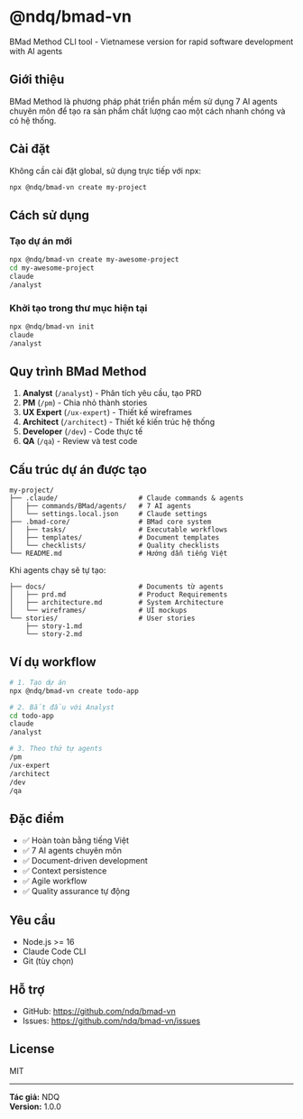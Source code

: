 # @ndq/bmad-vn

BMad Method CLI tool - Vietnamese version for rapid software development with AI agents

## Giới thiệu

BMad Method là phương pháp phát triển phần mềm sử dụng 7 AI agents chuyên môn để tạo ra sản phẩm chất lượng cao một cách nhanh chóng và có hệ thống.

## Cài đặt

Không cần cài đặt global, sử dụng trực tiếp với npx:

```bash
npx @ndq/bmad-vn create my-project
```

## Cách sử dụng

### Tạo dự án mới

```bash
npx @ndq/bmad-vn create my-awesome-project
cd my-awesome-project
claude
/analyst
```

### Khởi tạo trong thư mục hiện tại

```bash
npx @ndq/bmad-vn init
claude
/analyst
```

## Quy trình BMad Method

1. **Analyst** (`/analyst`) - Phân tích yêu cầu, tạo PRD
2. **PM** (`/pm`) - Chia nhỏ thành stories  
3. **UX Expert** (`/ux-expert`) - Thiết kế wireframes
4. **Architect** (`/architect`) - Thiết kế kiến trúc hệ thống
5. **Developer** (`/dev`) - Code thực tế
6. **QA** (`/qa`) - Review và test code

## Cấu trúc dự án được tạo

```
my-project/
├── .claude/                    # Claude commands & agents
│   ├── commands/BMad/agents/   # 7 AI agents
│   └── settings.local.json     # Claude settings
├── .bmad-core/                 # BMad core system
│   ├── tasks/                  # Executable workflows
│   ├── templates/              # Document templates
│   └── checklists/             # Quality checklists
└── README.md                   # Hướng dẫn tiếng Việt
```

Khi agents chạy sẽ tự tạo:
```
├── docs/                       # Documents từ agents
│   ├── prd.md                  # Product Requirements
│   ├── architecture.md         # System Architecture
│   └── wireframes/             # UI mockups
└── stories/                    # User stories
    ├── story-1.md
    └── story-2.md
```

## Ví dụ workflow

```bash
# 1. Tạo dự án
npx @ndq/bmad-vn create todo-app

# 2. Bắt đầu với Analyst
cd todo-app
claude
/analyst

# 3. Theo thứ tự agents
/pm
/ux-expert
/architect
/dev
/qa
```

## Đặc điểm

- ✅ Hoàn toàn bằng tiếng Việt
- ✅ 7 AI agents chuyên môn
- ✅ Document-driven development
- ✅ Context persistence
- ✅ Agile workflow
- ✅ Quality assurance tự động

## Yêu cầu

- Node.js >= 16
- Claude Code CLI
- Git (tùy chọn)

## Hỗ trợ

- GitHub: https://github.com/ndq/bmad-vn
- Issues: https://github.com/ndq/bmad-vn/issues

## License

MIT

---

**Tác giả:** NDQ  
**Version:** 1.0.0